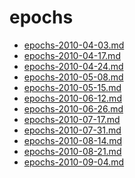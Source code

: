 <!-- TITLE: epochs -->
<!-- SUBTITLE: Logs for epochs -->

# epochs

* [epochs-2010-04-03.md](epochs/epochs-2010-04-03.md)
* [epochs-2010-04-17.md](epochs/epochs-2010-04-17.md)
* [epochs-2010-04-24.md](epochs/epochs-2010-04-24.md)
* [epochs-2010-05-08.md](epochs/epochs-2010-05-08.md)
* [epochs-2010-05-15.md](epochs/epochs-2010-05-15.md)
* [epochs-2010-06-12.md](epochs/epochs-2010-06-12.md)
* [epochs-2010-06-26.md](epochs/epochs-2010-06-26.md)
* [epochs-2010-07-17.md](epochs/epochs-2010-07-17.md)
* [epochs-2010-07-31.md](epochs/epochs-2010-07-31.md)
* [epochs-2010-08-14.md](epochs/epochs-2010-08-14.md)
* [epochs-2010-08-21.md](epochs/epochs-2010-08-21.md)
* [epochs-2010-09-04.md](epochs/epochs-2010-09-04.md)

